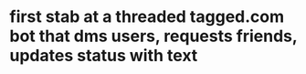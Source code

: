 # first stab at a threaded tagged.com bot that dms users, requests friends, updates status with text